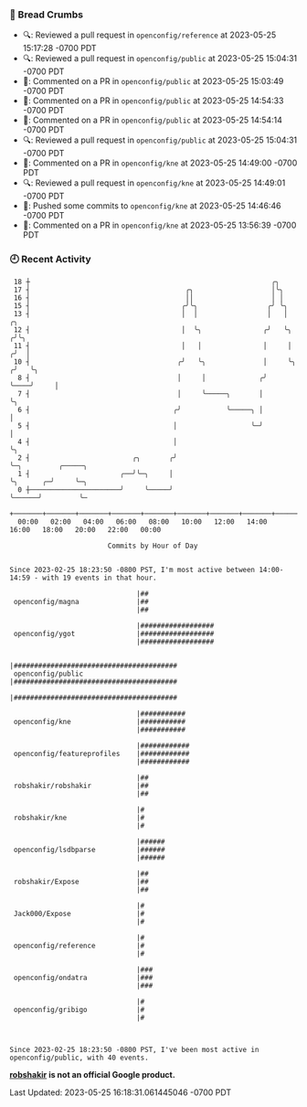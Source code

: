 ### 🍞 Bread Crumbs

 * 🔍: Reviewed a pull request in  `openconfig/reference` at 2023-05-25 15:17:28 -0700 PDT
 * 🔍: Reviewed a pull request in  `openconfig/public` at 2023-05-25 15:04:31 -0700 PDT
 * 💬: Commented on a PR in  `openconfig/public` at 2023-05-25 15:03:49 -0700 PDT
 * 💬: Commented on a PR in  `openconfig/public` at 2023-05-25 14:54:33 -0700 PDT
 * 💬: Commented on a PR in  `openconfig/public` at 2023-05-25 14:54:14 -0700 PDT
 * 🔍: Reviewed a pull request in  `openconfig/public` at 2023-05-25 15:04:31 -0700 PDT
 * 💬: Commented on a PR in  `openconfig/kne` at 2023-05-25 14:49:00 -0700 PDT
 * 🔍: Reviewed a pull request in  `openconfig/kne` at 2023-05-25 14:49:01 -0700 PDT
 * 🚢: Pushed some commits to `openconfig/kne` at 2023-05-25 14:46:46 -0700 PDT
 * 💬: Commented on a PR in  `openconfig/kne` at 2023-05-25 13:56:39 -0700 PDT

### 🕘 Recent Activity
```
 18 ┼                                                           ╭╮
 17 ┤                                      ╭╮                   │╰╮
 16 ┤                                      ││                   │ │
 15 ┤                                     ╭╯╰╮                 ╭╯ ╰╮
 13 ┤                                     │  │                 │   │         ╭╮
 12 ┤                                     │  ╰╮               ╭╯   ╰╮       ╭╯╰╮
 11 ┤                                     │   │               │     │      ╭╯  │
 10 ┤                                    ╭╯   ╰╮              │     ╰╮    ╭╯   ╰╮
  8 ┤                                    │     │             ╭╯      ╰────╯     │
  7 ┤                                    │     ╰─────╮       │                  ╰╮
  6 ┤                                   ╭╯           ╰─────╮ │                   │
  5 ┤                                   │                  ╰─╯                   │
  4 ┤                                   │                                        ╰╮
  2 ┤                         ╭╮       ╭╯                                         ╰─╮         ╭─────╮
  1 ┤                      ╭──╯╰─╮     │                                            ╰╮      ╭─╯     ╰─╮
  0 ┼──────────────────────╯     ╰─────╯                                             ╰──────╯         ╰─
    +───────+───────+───────+───────+───────+───────+───────+───────+───────+───────+───────+───────+────
  00:00   02:00   04:00   06:00   08:00   10:00   12:00   14:00   16:00   18:00   20:00   22:00   00:00   

						Commits by Hour of Day


Since 2023-02-25 18:23:50 -0800 PST, I'm most active between 14:00-14:59 - with 19 events in that hour.

```



```
                               |##
 openconfig/magna              |##
                               |##

                               |##################
 openconfig/ygot               |##################
                               |##################

                               |########################################
 openconfig/public             |########################################
                               |########################################

                               |###########
 openconfig/kne                |###########
                               |###########

                               |############
 openconfig/featureprofiles    |############
                               |############

                               |##
 robshakir/robshakir           |##
                               |##

                               |#
 robshakir/kne                 |#
                               |#

                               |######
 openconfig/lsdbparse          |######
                               |######

                               |##
 robshakir/Expose              |##
                               |##

                               |#
 Jack000/Expose                |#
                               |#

                               |#
 openconfig/reference          |#
                               |#

                               |###
 openconfig/ondatra            |###
                               |###

                               |#
 openconfig/gribigo            |#
                               |#



Since 2023-02-25 18:23:50 -0800 PST, I've been most active in openconfig/public, with 40 events.

```
**[robshakir](mailto:robjs@google.com) is not an official Google product.**  


Last Updated: 2023-05-25 16:18:31.061445046 -0700 PDT
